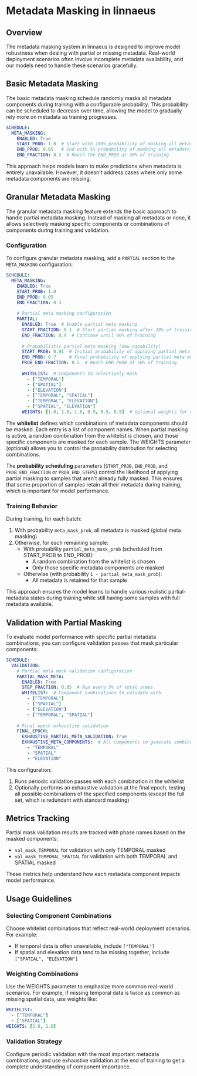 # Metadata Masking in linnaeus

## Overview

The metadata masking system in linnaeus is designed to improve model robustness when dealing with partial or missing metadata. Real-world deployment scenarios often involve incomplete metadata availability, and our models need to handle these scenarios gracefully.

## Basic Metadata Masking

The basic metadata masking schedule randomly masks all metadata components during training with a configurable probability. This probability can be scheduled to decrease over time, allowing the model to gradually rely more on metadata as training progresses.

```yaml
SCHEDULE:
  META_MASKING:
    ENABLED: True
    START_PROB: 1.0  # Start with 100% probability of masking all metadata
    END_PROB: 0.05   # End with 5% probability of masking all metadata
    END_FRACTION: 0.3  # Reach the END_PROB at 30% of training
```

This approach helps models learn to make predictions when metadata is entirely unavailable. However, it doesn't address cases where only some metadata components are missing.

## Granular Metadata Masking

The granular metadata masking feature extends the basic approach to handle partial metadata masking. Instead of masking all metadata or none, it allows selectively masking specific components or combinations of components during training and validation.

### Configuration

To configure granular metadata masking, add a `PARTIAL` section to the `META_MASKING` configuration:

```yaml
SCHEDULE:
  META_MASKING:
    ENABLED: True
    START_PROB: 1.0
    END_PROB: 0.05
    END_FRACTION: 0.3
    
    # Partial meta masking configuration
    PARTIAL:
      ENABLED: True  # Enable partial meta masking
      START_FRACTION: 0.1  # Start partial masking after 10% of training
      END_FRACTION: 0.9  # Continue until 90% of training
      
      # Probabilistic partial meta masking (new capability)
      START_PROB: 0.01  # Initial probability of applying partial meta masking (1%)
      END_PROB: 0.7     # Final probability of applying partial meta masking (70%)
      PROB_END_FRACTION: 0.5  # Reach END_PROB at 50% of training
      
      WHITELIST:  # Components to selectively mask
        - ["TEMPORAL"]
        - ["SPATIAL"]
        - ["ELEVATION"]
        - ["TEMPORAL", "SPATIAL"]
        - ["TEMPORAL", "ELEVATION"]
        - ["SPATIAL", "ELEVATION"]
      WEIGHTS: [1.0, 1.0, 1.0, 0.5, 0.5, 0.5]  # Optional weights for component combinations
```

The **whitelist** defines which combinations of metadata components should be masked. Each entry is a list of component names. When partial masking is active, a random combination from the whitelist is chosen, and those specific components are masked for each sample. The WEIGHTS parameter (optional) allows you to control the probability distribution for selecting combinations.

The **probability scheduling** parameters (`START_PROB`, `END_PROB`, and `PROB_END_FRACTION` or `PROB_END_STEPS`) control the likelihood of applying partial masking to samples that aren't already fully masked. This ensures that some proportion of samples retain all their metadata during training, which is important for model performance.

### Training Behavior

During training, for each batch:

1. With probability `meta_mask_prob`, all metadata is masked (global meta masking)
2. Otherwise, for each remaining sample:
   - With probability `partial_meta_mask_prob` (scheduled from START_PROB to END_PROB):
     - A random combination from the whitelist is chosen
     - Only those specific metadata components are masked
   - Otherwise (with probability `1 - partial_meta_mask_prob`):
     - All metadata is retained for that sample

This approach ensures the model learns to handle various realistic partial-metadata states during training while still having some samples with full metadata available.

## Validation with Partial Masking

To evaluate model performance with specific partial metadata combinations, you can configure validation passes that mask particular components:

```yaml
SCHEDULE:
  VALIDATION:
    # Partial meta mask validation configuration
    PARTIAL_MASK_META:
      ENABLED: True
      STEP_FRACTION: 0.05  # Run every 5% of total steps
      WHITELIST:  # Component combinations to validate with
        - ["TEMPORAL"]
        - ["SPATIAL"]
        - ["ELEVATION"]
        - ["TEMPORAL", "SPATIAL"]
    
    # Final epoch exhaustive validation
    FINAL_EPOCH:
      EXHAUSTIVE_PARTIAL_META_VALIDATION: True
      EXHAUSTIVE_META_COMPONENTS:  # All components to generate combinations from
        - "TEMPORAL"
        - "SPATIAL"
        - "ELEVATION"
```

This configuration:
1. Runs periodic validation passes with each combination in the whitelist
2. Optionally performs an exhaustive validation at the final epoch, testing all possible combinations of the specified components (except the full set, which is redundant with standard masking)

## Metrics Tracking

Partial mask validation results are tracked with phase names based on the masked components:
- `val_mask_TEMPORAL` for validation with only TEMPORAL masked
- `val_mask_TEMPORAL_SPATIAL` for validation with both TEMPORAL and SPATIAL masked

These metrics help understand how each metadata component impacts model performance.

## Usage Guidelines

### Selecting Component Combinations

Choose whitelist combinations that reflect real-world deployment scenarios. For example:
- If temporal data is often unavailable, include `["TEMPORAL"]`
- If spatial and elevation data tend to be missing together, include `["SPATIAL", "ELEVATION"]`

### Weighting Combinations

Use the WEIGHTS parameter to emphasize more common real-world scenarios. For example, if missing temporal data is twice as common as missing spatial data, use weights like:
```yaml
WHITELIST:
  - ["TEMPORAL"]
  - ["SPATIAL"]
WEIGHTS: [2.0, 1.0]
```

### Validation Strategy

Configure periodic validation with the most important metadata combinations, and use exhaustive validation at the end of training to get a complete understanding of component importance.
